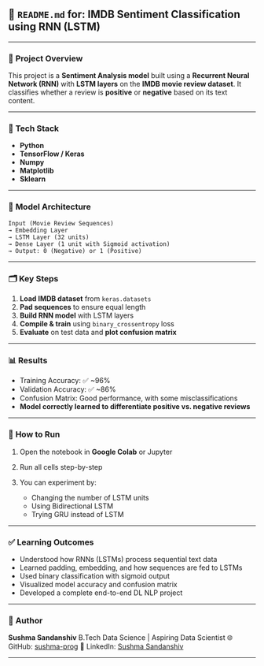 ## 📘 `README.md` for: **IMDB Sentiment Classification using RNN (LSTM)**

---

### 📌 **Project Overview**

This project is a **Sentiment Analysis model** built using a **Recurrent Neural Network (RNN)** with **LSTM layers** on the **IMDB movie review dataset**.
It classifies whether a review is **positive** or **negative** based on its text content.

---

### 🚀 **Tech Stack**

* **Python**
* **TensorFlow / Keras**
* **Numpy**
* **Matplotlib**
* **Sklearn**

---

### 🧠 **Model Architecture**

```text
Input (Movie Review Sequences)
→ Embedding Layer
→ LSTM Layer (32 units)
→ Dense Layer (1 unit with Sigmoid activation)
→ Output: 0 (Negative) or 1 (Positive)
```

---

### 🗂️ **Key Steps**

1. **Load IMDB dataset** from `keras.datasets`
2. **Pad sequences** to ensure equal length
3. **Build RNN model** with LSTM layers
4. **Compile & train** using `binary_crossentropy` loss
5. **Evaluate** on test data and **plot confusion matrix**

---

### 📊 **Results**

* Training Accuracy: ✅ \~96%
* Validation Accuracy: ✅ \~86%
* Confusion Matrix: Good performance, with some misclassifications
* **Model correctly learned to differentiate positive vs. negative reviews**

---

### 📎 **How to Run**

1. Open the notebook in **Google Colab** or Jupyter
2. Run all cells step-by-step
3. You can experiment by:

   * Changing the number of LSTM units
   * Using Bidirectional LSTM
   * Trying GRU instead of LSTM

---

### ✅ **Learning Outcomes**

* Understood how RNNs (LSTMs) process sequential text data
* Learned padding, embedding, and how sequences are fed to LSTMs
* Used binary classification with sigmoid output
* Visualized model accuracy and confusion matrix
* Developed a complete end-to-end DL NLP project

---

### 🙌 **Author**

**Sushma Sandanshiv**
B.Tech Data Science | Aspiring Data Scientist
🌐 GitHub: [sushma-prog](https://github.com/sushma-prog)
🔗 LinkedIn: [Sushma Sandanshiv](https://www.linkedin.com/in/sushma-sandanshiv-2740422b7)

---

